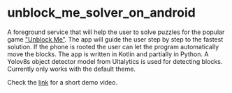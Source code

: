 # unblock_me_solver_on_android
A foreground service that will help the user to solve puzzles for the popular game ["Unblock Me”](https://play.google.com/store/apps/details?id=com.kiragames.unblockmefree&hl=en). 
The app will guide the user step by step to the fastest solution.
If the phone is rooted the user can let the program automatically move the blocks.
The app is written in Kotlin and partially in Python. 
A Yolov8s object detector model from Ultalytics is used for detecting blocks. 
Currently only works with the default theme.

Check the [link](https://drive.google.com/file/d/1sJswbeBapq-kefH3gZifg3wDtTrtcI5R/view?usp=sharing) for a short demo video.

